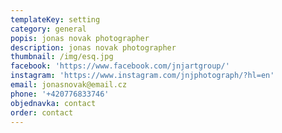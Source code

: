 ```yaml
---
templateKey: setting
category: general
popis: jonas novak photographer
description: jonas novak photographer
thumbnail: /img/esq.jpg
facebook: 'https://www.facebook.com/jnjartgroup/'
instagram: 'https://www.instagram.com/jnjphotograph/?hl=en'
email: jonasnovak@email.cz
phone: '+420776833746'
objednavka: contact
order: contact
---
```


